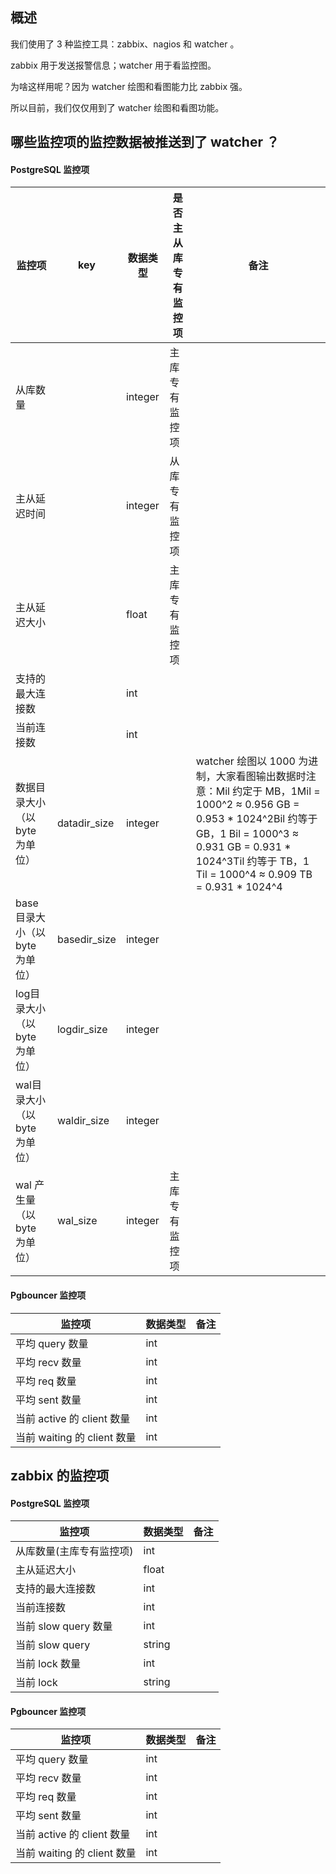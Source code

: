 ## 概述

我们使用了 3 种监控工具：zabbix、nagios 和 watcher 。

zabbix 用于发送报警信息；watcher 用于看监控图。

为啥这样用呢？因为 watcher 绘图和看图能力比 zabbix 强。

所以目前，我们仅仅用到了 watcher 绘图和看图功能。



## 哪些监控项的监控数据被推送到了 watcher ？

#### PostgreSQL 监控项

| 监控项                         | key          | 数据类型 | 是否主从库专有监控项 | 备注                                                         |
| ------------------------------ | ------------ | -------- | -------------------- | ------------------------------------------------------------ |
| 从库数量                       |              | integer  | 主库专有监控项       |                                                              |
| 主从延迟时间                   |              | integer  | 从库专有监控项       |                                                              |
| 主从延迟大小                   |              | float    | 主库专有监控项       |                                                              |
| 支持的最大连接数               |              | int      |                      |                                                              |
| 当前连接数                     |              | int      |                      |                                                              |
| 数据目录大小（以 byte 为单位） | datadir_size | integer  |                      | watcher 绘图以 1000 为进制，大家看图输出数据时注意：Mil 约定于 MB，1Mil = 1000^2 ≈ 0.956 GB = 0.953 * 1024^2Bil 约等于 GB，1 Bil = 1000^3 ≈ 0.931 GB = 0.931 * 1024^3Til 约等于 TB，1 Til = 1000^4 ≈ 0.909 TB = 0.931 * 1024^4 |
| base目录大小（以 byte 为单位） | basedir_size | integer  |                      |                                                              |
| log目录大小（以 byte 为单位）  | logdir_size  | integer  |                      |                                                              |
| wal目录大小（以 byte 为单位）  | waldir_size  | integer  |                      |                                                              |
| wal 产生量（以 byte 为单位）   | wal_size     | integer  | 主库专有监控项       |                                                              |



#### Pgbouncer 监控项

| 监控项                      | 数据类型 | 备注 |
| --------------------------- | -------- | ---- |
| 平均 query 数量             | int      |      |
| 平均 recv 数量              | int      |      |
| 平均 req 数量               | int      |      |
| 平均 sent 数量              | int      |      |
| 当前 active 的 client 数量  | int      |      |
| 当前 waiting 的 client 数量 | int      |      |



## zabbix 的监控项



#### PostgreSQL 监控项

| 监控项                   | 数据类型 | 备注 |
| ------------------------ | -------- | ---- |
| 从库数量(主库专有监控项) | int      |      |
| 主从延迟大小             | float    |      |
| 支持的最大连接数         | int      |      |
| 当前连接数               | int      |      |
| 当前 slow query 数量     | int      |      |
| 当前 slow query          | string   |      |
| 当前 lock 数量           | int      |      |
| 当前 lock                | string   |      |



#### Pgbouncer 监控项

| 监控项                      | 数据类型 | 备注 |
| --------------------------- | -------- | ---- |
| 平均 query 数量             | int      |      |
| 平均 recv 数量              | int      |      |
| 平均 req 数量               | int      |      |
| 平均 sent 数量              | int      |      |
| 当前 active 的 client 数量  | int      |      |
| 当前 waiting 的 client 数量 | int      |      |